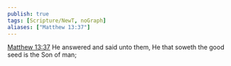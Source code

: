 ```yaml
---
publish: true
tags: [Scripture/NewT, noGraph]
aliases: ["Matthew 13:37"]
---
```

[Matthew 13:37](https://churchofjesuschrist.org/study/scriptures/nt/matt/13?lang=eng&id=p37#p37) He answered and said unto them, He that soweth the good seed is the Son of man;
